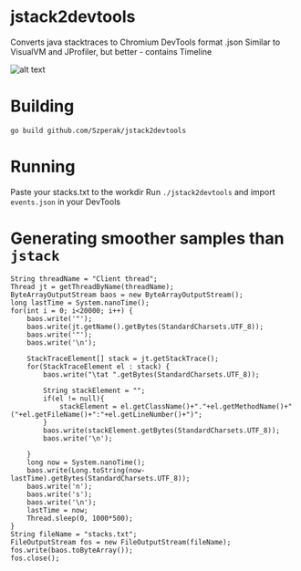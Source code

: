 # jstack2devtools
Converts java stacktraces to Chromium DevTools format .json
Similar to VisualVM and JProfiler, but better - contains Timeline

![alt text](https://github.com/Szperak/jstack2devtools/raw/master/demo.png "Chrome demo")

Building
====
`go build github.com/Szperak/jstack2devtools`

Running
=====
Paste your stacks.txt to the workdir
Run `./jstack2devtools` and import `events.json` in your DevTools





Generating smoother samples than `jstack`
======

```
String threadName = "Client thread";
Thread jt = getThreadByName(threadName);
ByteArrayOutputStream baos = new ByteArrayOutputStream();
long lastTime = System.nanoTime();
for(int i = 0; i<20000; i++) {
    baos.write('"');
    baos.write(jt.getName().getBytes(StandardCharsets.UTF_8));
    baos.write('"');
    baos.write('\n');
    
    StackTraceElement[] stack = jt.getStackTrace();
    for(StackTraceElement el : stack) {
        baos.write("\tat ".getBytes(StandardCharsets.UTF_8));
        
        String stackElement = "";
        if(el != null){
        	stackElement = el.getClassName()+"."+el.getMethodName()+"("+el.getFileName()+":"+el.getLineNumber()+")";
        }
        baos.write(stackElement.getBytes(StandardCharsets.UTF_8));
        baos.write('\n');
        
    }
    long now = System.nanoTime();
    baos.write(Long.toString(now-lastTime).getBytes(StandardCharsets.UTF_8));
    baos.write('n');
    baos.write('s');
    baos.write('\n');
    lastTime = now;
    Thread.sleep(0, 1000*500);
}
String fileName = "stacks.txt";
FileOutputStream fos = new FileOutputStream(fileName);
fos.write(baos.toByteArray());
fos.close();
```
